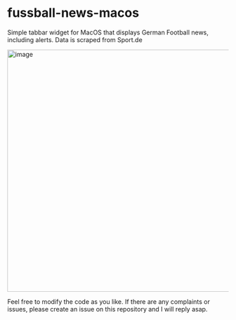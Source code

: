# fussball-news-macos

Simple tabbar widget for MacOS that displays German Football news, including alerts.
Data is scraped from Sport.de

<img width="552" alt="image" src="https://github.com/LilaQ/fussball-news-macos/assets/2311758/d1ea0c6b-0d4e-49ef-955f-3287b15ddd37">

Feel free to modify the code as you like. 
If there are any complaints or issues, please create an issue on this repository and I will reply asap.

